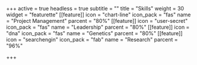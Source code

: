 +++
active = true
headless = true
subtitle = ""
title = "Skills"
weight = 30
widget = "featurette"
[[feature]]
icon = "chart-line"
icon_pack = "fas"
name = "Project Management"
parcent = "80%"
[[feature]]
icon = "user-secret"
icon_pack = "fas"
name = "Leadership"
parcent = "80%"
[[feature]]
icon = "dna"
icon_pack = "fas"
name = "Genetics"
parcent = "80%"
[[feature]]
icon = "searchengin"
icon_pack = "fab"
name = "Research"
parcent = "96%"

+++
